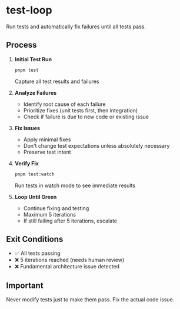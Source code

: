 # test-loop

Run tests and automatically fix failures until all tests pass.

## Process

1. **Initial Test Run**
   ```bash
   pnpm test
   ```
   Capture all test results and failures

2. **Analyze Failures**
   - Identify root cause of each failure
   - Prioritize fixes (unit tests first, then integration)
   - Check if failure is due to new code or existing issue

3. **Fix Issues**
   - Apply minimal fixes
   - Don't change test expectations unless absolutely necessary
   - Preserve test intent

4. **Verify Fix**
   ```bash
   pnpm test:watch
   ```
   Run tests in watch mode to see immediate results

5. **Loop Until Green**
   - Continue fixing and testing
   - Maximum 5 iterations
   - If still failing after 5 iterations, escalate

## Exit Conditions
- ✅ All tests passing
- ❌ 5 iterations reached (needs human review)
- ❌ Fundamental architecture issue detected

## Important
Never modify tests just to make them pass. Fix the actual code issue.